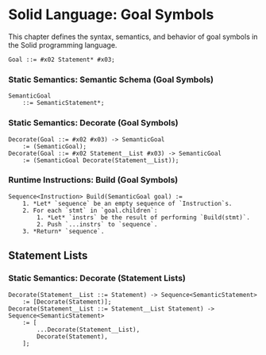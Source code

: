# Solid Language: Goal Symbols
This chapter defines the syntax, semantics, and behavior of goal symbols in the Solid programming language.

```w3c
Goal ::= #x02 Statement* #x03;
```


### Static Semantics: Semantic Schema (Goal Symbols)
```w3c
SemanticGoal
	::= SemanticStatement*;
```


### Static Semantics: Decorate (Goal Symbols)
```w3c
Decorate(Goal ::= #x02 #x03) -> SemanticGoal
	:= (SemanticGoal);
Decorate(Goal ::= #x02 Statement__List #x03) -> SemanticGoal
	:= (SemanticGoal Decorate(Statement__List));
```


### Runtime Instructions: Build (Goal Symbols)
```w3c
Sequence<Instruction> Build(SemanticGoal goal) :=
	1. *Let* `sequence` be an empty sequence of `Instruction`s.
	2. For each `stmt` in `goal.children`:
		1. *Let* `instrs` be the result of performing `Build(stmt)`.
		2. Push `...instrs` to `sequence`.
	3. *Return* `sequence`.
```



## Statement Lists


### Static Semantics: Decorate (Statement Lists)
```w3c
Decorate(Statement__List ::= Statement) -> Sequence<SemanticStatement>
	:= [Decorate(Statement)];
Decorate(Statement__List ::= Statement__List Statement) -> Sequence<SemanticStatement>
	:= [
		...Decorate(Statement__List),
		Decorate(Statement),
	];
```
